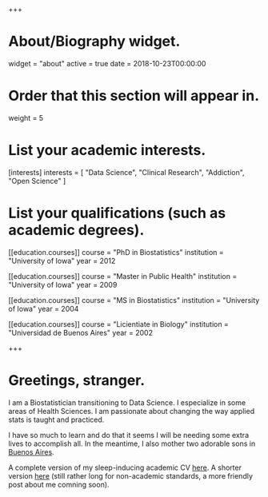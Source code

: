 +++
# About/Biography widget.
widget = "about"
active = true
date = 2018-10-23T00:00:00

# Order that this section will appear in.
weight = 5

# List your academic interests.
[interests]
  interests = [
    "Data Science", 
    "Clinical Research",
    "Addiction", 
    "Open Science"
  ]

# List your qualifications (such as academic degrees).
[[education.courses]]
  course = "PhD in Biostatistics"
  institution = "University of Iowa"
  year = 2012

[[education.courses]]
  course = "Master in Public Health"
  institution = "University of Iowa"
  year = 2009

[[education.courses]]
  course = "MS in Biostatistics"
  institution = "University of Iowa"
  year = 2004


[[education.courses]]
  course = "Licientiate in Biology"
  institution = "Universidad de Buenos Aires"
  year = 2002
 
+++

# Greetings, stranger.

I am a Biostatistician transitioning to Data Science. I especialize in some areas of Health Sciences. I am passionate about changing the way applied stats is taught and practiced. 

I have so much to learn and do that it seems I will be needing some extra lives to accomplish all. In the meantime, I also mother two adorable sons in [Buenos Aires](https://en.wikipedia.org/wiki/Buenos_Aires).

A complete version of my sleep-inducing academic CV [here](/files/Acion_CV_October_2018_web_long.pdf). A shorter version [here](/files/Acion_CV_October_2018_web_short.pdf) (still rather long for non-academic standards, a more friendly post about me comning soon).